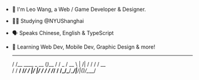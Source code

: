 - 👋 I'm Leo Wang, a Web / Game Developer & Designer.
- 🧑‍🎓 Studying @NYUShanghai
- 🗣️ Speaks Chinese, English & TypeScript
- 📖 Learning Web Dev, Mobile Dev, Graphic Design & more!

    __                     _     
   / /__  ____ _      __  (_)___ 
  / / _ \/ __ \ | /| / / / / __ \
 / /  __/ /_/ / |/ |/ / / / /_/ /
/_/\___/\____/|__/|__(_)_/\____/ 
                                 

<!---
ImPrankster/ImPrankster is a ✨ special ✨ repository because its `README.md` (this file) appears on your GitHub profile.
You can click the Preview link to take a look at your changes.
--->
